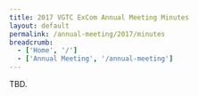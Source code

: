 ```yaml
---
title: 2017 VGTC ExCom Annual Meeting Minutes
layout: default
permalink: /annual-meeting/2017/minutes
breadcrumb:
  - ['Home', '/']
  - ['Annual Meeting', '/annual-meeting']
---
```


TBD.
